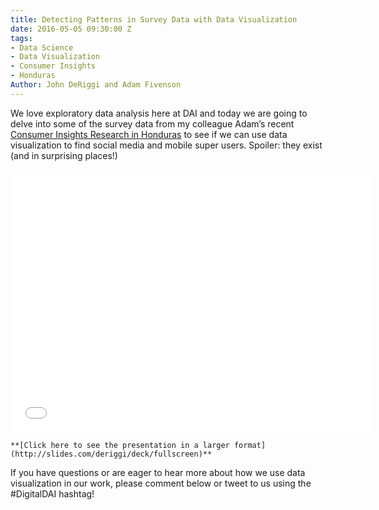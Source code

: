 ```yaml
---
title: Detecting Patterns in Survey Data with Data Visualization
date: 2016-05-05 09:30:00 Z
tags:
- Data Science
- Data Visualization
- Consumer Insights
- Honduras
Author: John DeRiggi and Adam Fivenson
---
```



We love exploratory data analysis here at DAI and today we are going to delve into some of the survey data from my colleague Adam’s recent [Consumer Insights Research in Honduras](http://dai-global-digital.com/consumer%20insights/2016/04/13/honduras-consumer-insights.html) to see if we can use data visualization to find social media and mobile super users.  Spoiler: they exist (and in surprising places!)

<!--more-->

<iframe src="//slides.com/deriggi/deck/embed?style=light" width="576" height="420" scrolling="no" frameborder="0" webkitallowfullscreen mozallowfullscreen allowfullscreen></iframe>

``**[Click here to see the presentation in a larger format](http://slides.com/deriggi/deck/fullscreen)**``

If you have questions or are eager to hear more about how we use data visualization in our work, please comment below or tweet to us using the #DigitalDAI hashtag!